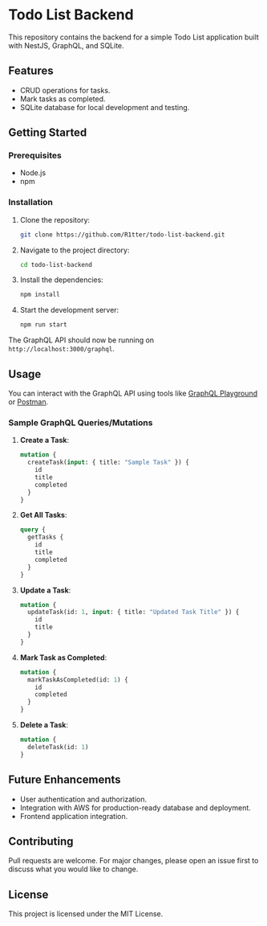 # Todo List Backend

This repository contains the backend for a simple Todo List application built with NestJS, GraphQL, and SQLite.

## Features

- CRUD operations for tasks.
- Mark tasks as completed.
- SQLite database for local development and testing.

## Getting Started

### Prerequisites

- Node.js
- npm

### Installation

1. Clone the repository:
   ```bash
   git clone https://github.com/R1tter/todo-list-backend.git
   ```

2. Navigate to the project directory:
   ```bash
   cd todo-list-backend
   ```

3. Install the dependencies:
   ```bash
   npm install
   ```

4. Start the development server:
   ```bash
   npm run start
   ```

The GraphQL API should now be running on `http://localhost:3000/graphql`.

## Usage

You can interact with the GraphQL API using tools like [GraphQL Playground](https://github.com/prisma-labs/graphql-playground) or [Postman](https://www.postman.com/).

### Sample GraphQL Queries/Mutations

1. **Create a Task**:
   ```graphql
   mutation {
     createTask(input: { title: "Sample Task" }) {
       id
       title
       completed
     }
   }
   ```

2. **Get All Tasks**:
   ```graphql
   query {
     getTasks {
       id
       title
       completed
     }
   }
   ```

3. **Update a Task**:
   ```graphql
   mutation {
     updateTask(id: 1, input: { title: "Updated Task Title" }) {
       id
       title
     }
   }
   ```

4. **Mark Task as Completed**:
   ```graphql
   mutation {
     markTaskAsCompleted(id: 1) {
       id
       completed
     }
   }
   ```

5. **Delete a Task**:
   ```graphql
   mutation {
     deleteTask(id: 1)
   }
   ```

## Future Enhancements

- User authentication and authorization.
- Integration with AWS for production-ready database and deployment.
- Frontend application integration.

## Contributing

Pull requests are welcome. For major changes, please open an issue first to discuss what you would like to change.

## License

This project is licensed under the MIT License.
